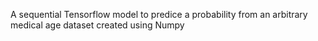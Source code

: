 A sequential Tensorflow model to predice a probability from an arbitrary medical age dataset created using Numpy
